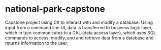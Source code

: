 # national-park-capstone
Capstone project using C# to interact with and modify a database. Using input from a command line UI, data is transferred to business logic layer, which in turn communicates to a DAL (data access layer), which uses SQL commands to access, modify, and and retrieve data from a database and returns information to the user.
